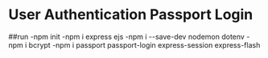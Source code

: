 # User Authentication Passport Login

##run
-npm init
-npm i express ejs
-npm i --save-dev nodemon dotenv
-npm i bcrypt
-npm i passport passport-login express-session express-flash
